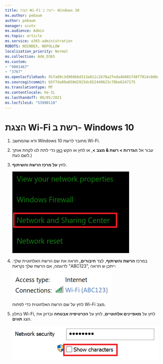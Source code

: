 ```yaml
---
title: הצגת Wi-Fi רשת ב- Windows 10
ms.author: pebaum
author: pebaum
manager: scotv
ms.audience: Admin
ms.topic: article
ms.service: o365-administration
ROBOTS: NOINDEX, NOFOLLOW
localization_priority: Normal
ms.collection: Adm_O365
ms.custom:
- "9001467"
- "3767"
ms.openlocfilehash: 91fa09c3d90db6d313a811c2b78a2feda4b001f48f7914c0d6e2b81627400fbc
ms.sourcegitcommit: b5f7da89a650d2915dc652449623c78be6247175
ms.translationtype: MT
ms.contentlocale: he-IL
ms.lasthandoff: 08/05/2021
ms.locfileid: "53990118"
---
```

# <a name="view-wi-fi-network-password-in-windows-10"></a>הצגת Wi-Fi רשת ב- Windows 10

1. ודא שהמחשב Windows 10 מחובר לרשת Wi-Fi.

2. עבור אל **הגדרות > רשת & מצב >**, או לחץ או הקש [כאן](ms-settings:network?activationSource=GetHelp) כדי לתת לנו לקחת אותך לשם כעת.)

3. לחץ **על מרכז הרשת והשיתוף**.

    ![מרכז הרשת והשיתוף.](media/network-sharing-center.png)

4. במרכז **הרשת והשיתוף**, לצד **חיבורים,** תראה את שם הרשת האלחוטית שלך. לדוגמה, אם הרשת שלך נקראת "ABC123", ייתכן ש תראה:

    ![חיבורי רשת.](media/network-connections.png)

    לחץ על שם הרשת האלחוטית כדי לפתוח Wi-Fi מצב. 

5. בחלון Wi-Fi, לחץ על **מאפיינים אלחוטיים**, לחץ על **הכרטיסיה אבטחה** ובדוק את הצג **תווים**.

    ![הצג Wi-Fi תווים של סיסמה.](media/show-password-characters.png)

